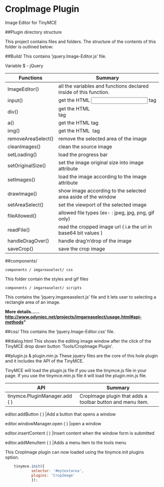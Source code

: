 # CropImage Plugin
Image Editor for TinyMCE

##Plugin directory structure

This project contains files and folders. The structure of the contents of this folder is outlined below:

##Build/
This contains ‘jquery.Image-Editor.js’ file.

Variable 
$ - jQuery

Functions | Summary
----------|--------
ImageEditor() 	 		| all the variables and functions declared inside of this function.
input()		 		| get the HTML <input/>  tag
div()  			 	| get the HTML <div/>  tag
a()  		 		| get the HTML <a/>  tag
img()  		 		| get the HTML <img/>  tag
removeAreaSelect()  		| remove the selected area of the image
cleanImages()			|clean the source image
setLoading()			|load the progress bar
setOriginalSize()		|set the image original size into image attribute
setImages()			|load the image according to the image attribute
drawImage()			|show image according to the selected area aside of the window
setAreaSelect()			|set the viewport of the selected image
fileAllowed()			|allowed file types (ex- : jpeg, jpg, png, gif only)
readFile()  			|read the cropped image url ( i.e the url in base64 bit values )
handleDragOver() 		|handle drag’n’drop of the image
saveCrop()			|save the crop image

##components/

	components / imgareaselect/ css
This folder contain the styles and gif files

	components / imgareaselect/ scripts
This contains the ‘jquery.imgareaselect.js’ file and it lets user to selecting a rectangle area of an image.

**More details...... http://www.odyniec.net/projects/imgareaselect/usage.html#api-methods"**

##css/
This contains the ‘jquery.Image-Editor.css’ file.

##dialog.html
This shows the editing image window after the click of the TinyMCE  drop down button ‘Tools/CropImage Plugin’.

##plugin.js & plugin.min.js
These jquery files  are the core of this hole plugin and it includes the API of the TinyMCE.



TinyMCE will load the plugin.js file if you use the tinymce.js file in your page. If you use the tinymce.min.js file it will load the plugin.min.js file. 

API       | Summary
----------|--------
tinymce.PluginManager.add ( ) 			|CropImage plugin that adds a toolbar button and menu item.

editor.addButton ( ) 				|Add a button that opens a window

editor.windowManager.open ( )			|open a window

editor.insertContent ( )			|Insert content when the window form is submitted

editor.addMenuItem ( )				|Adds a menu item to the tools menu


This CropImage plugin can now loaded using the tinymce.init plugins option.

```javascript
	tinymce.init({
			selector: '#mytextarea',
			plugins: 'CropImage'
			});
```


